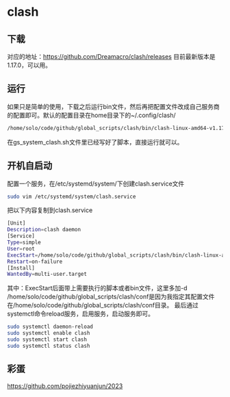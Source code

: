 # clash

## 下载

对应的地址：https://github.com/Dreamacro/clash/releases
目前最新版本是1.17.0，可以用。

## 运行

如果只是简单的使用，下载之后运行bin文件，然后再把配置文件改成自己服务商的配置即可。默认的配置目录在home目录下的~/.config/clash/

```bash
/home/solo/code/github/global_scripts/clash/bin/clash-linux-amd64-v1.17.0 -d /home/solo/code/github/global_scripts/clash/conf | tee /home/solo/code/github/global_scripts/clash/logs/logs.txt
```

在gs_system_clash.sh文件里已经写好了脚本，直接运行就可以。


## 开机自启动

配置一个服务，在/etc/systemd/system/下创建clash.service文件

```bash
sudo vim /etc/systemd/system/clash.service
```
把以下内容复制到clash.service
```bash
[Unit] 
Description=clash daemon
[Service] 
Type=simple 
User=root 
ExecStart=/home/solo/code/github/global_scripts/clash/bin/clash-linux-amd64-v1.17.0 -d /home/solo/code/github/global_scripts/clash/conf
Restart=on-failure  
[Install] 
WantedBy=multi-user.target
```
其中：ExecStart后面带上需要执行的脚本或者bin文件，这里多加-d /home/solo/code/github/global_scripts/clash/conf是因为我指定其配置文件在/home/solo/code/github/global_scripts/clash/conf目录。
最后通过systemctl命令reload服务，启用服务，启动服务即可。
```bash
sudo systemctl daemon-reload 
sudo systemctl enable clash
sudo systemctl start clash
sudo systemctl status clash
```

## 彩蛋
https://github.com/pojiezhiyuanjun/2023

